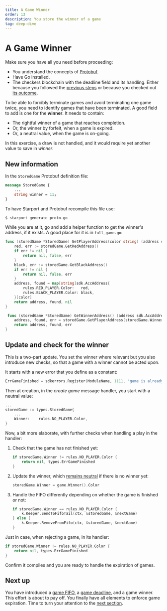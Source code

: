 ```yaml
---
title: A Game Winner
order: 13
description: You store the winner of a game
tag: deep-dive
---
```


# A Game Winner

<HighlightBox type="info">

Make sure you have all you need before proceeding:

* You understand the concepts of [Protobuf](../3-main-concepts/09-protobuf.md).
* Have Go installed.
* The checkers blockchain with the deadline field and its handling. Either because you followed the [previous steps](./03-starport-10-game-deadline.md) or because you checked out [its outcome](https://github.com/cosmos/b9-checkers-academy-draft/tree/game-deadline).

</HighlightBox>

To be able to forcibly terminate games and avoid terminating one game twice, you need to identify games that have been terminated. A good field to add is one for the **winner**. It needs to contain:

* The rightful winner of a game that reaches completion.
* Or, the winner by forfeit, when a game is expired.
* Or, a neutral value, when the game is on-going.

In this exercise, a draw is not handled, and it would require yet another value to save in _winner_.

## New information

In the `StoredGame` Protobuf definition file:

```protobuf [https://github.com/cosmos/b9-checkers-academy-draft/blob/e50ceaedb52cbbb2e802a1c887657cdc8f52f25b/proto/checkers/stored_game.proto#L19]
message StoredGame {
    ...
    string winner = 11;
}
```

To have Starport and Protobuf recompile this file use:

```sh
$ starport generate proto-go
```

While you are at it, go and add a helper function to get the winner's address, if it exists. A good place for it is in `full_game.go`:

```go [https://github.com/cosmos/b9-checkers-academy-draft/blob/e50ceaedb52cbbb2e802a1c887657cdc8f52f25b/x/checkers/types/full_game.go#L50-L69]
func (storedGame *StoredGame) GetPlayerAddress(color string) (address sdk.AccAddress, found bool, err error) {
    red, err := storedGame.GetRedAddress()
    if err != nil {
        return nil, false, err
    }
    black, err := storedGame.GetBlackAddress()
    if err != nil {
        return nil, false, err
    }
    address, found = map[string]sdk.AccAddress{
        rules.RED_PLAYER.Color:   red,
        rules.BLACK_PLAYER.Color: black,
    }[color]
    return address, found, nil
}

 func (storedGame *StoredGame) GetWinnerAddress() (address sdk.AccAddress, found bool, err error) {
    address, found, err = storedGame.GetPlayerAddress(storedGame.Winner)
    return address, found, err
}
```

## Update and check for the winner

This is a two-part update. You set the winner where relevant but you also introduce new checks, so that a game with a winner cannot be acted upon.

It starts with a new error that you define as a constant:

```go [https://github.com/cosmos/b9-checkers-academy-draft/blob/e50ceaedb52cbbb2e802a1c887657cdc8f52f25b/x/checkers/types/errors.go#L22]
ErrGameFinished = sdkerrors.Register(ModuleName, 1111, "game is already finished")
```
Then at creation, in the _create game_ message handler, you start with a neutral value:

```go [https://github.com/cosmos/b9-checkers-academy-draft/blob/e50ceaedb52cbbb2e802a1c887657cdc8f52f25b/x/checkers/keeper/msg_server_create_game.go#L28]
...
storedGame := types.StoredGame{
    ...
    Winner:    rules.NO_PLAYER.Color,
}
```

Now, a bit more elaborate, with further checks when handling a play in the handler:

1. Check that the game has not finished yet:

    ```go [https://github.com/cosmos/b9-checkers-academy-draft/blob/e50ceaedb52cbbb2e802a1c887657cdc8f52f25b/x/checkers/keeper/msg_server_play_move.go#L23-L25]
    if storedGame.Winner != rules.NO_PLAYER.Color {
        return nil, types.ErrGameFinished
    }
    ```

2. Update the winner, which [remains neutral](https://github.com/batkinson/checkers-go/blob/a09daeb/checkers/checkers.go#L165) if there is no winner yet:

    ```go [https://github.com/cosmos/b9-checkers-academy-draft/blob/e50ceaedb52cbbb2e802a1c887657cdc8f52f25b/x/checkers/keeper/msg_server_play_move.go#L62]
    storedGame.Winner = game.Winner().Color
    ```

3. Handle the FIFO differently depending on whether the game is finished or not:

    ```go [https://github.com/cosmos/b9-checkers-academy-draft/blob/e50ceaedb52cbbb2e802a1c887657cdc8f52f25b/x/checkers/keeper/msg_server_play_move.go#L69-L73]
    if storedGame.Winner == rules.NO_PLAYER.Color {
        k.Keeper.SendToFifoTail(ctx, &storedGame, &nextGame)
    } else {
        k.Keeper.RemoveFromFifo(ctx, &storedGame, &nextGame)
    }
    ```

Just in case, when rejecting a game, in its handler:

```go [https://github.com/cosmos/b9-checkers-academy-draft/blob/e50ceaedb52cbbb2e802a1c887657cdc8f52f25b/x/checkers/keeper/msg_server_reject_game.go#L21-L23]
if storedGame.Winner != rules.NO_PLAYER.Color {
    return nil, types.ErrGameFinished
}
```

Confirm it compiles and you are ready to handle the expiration of games.

## Next up

You have introduced a [game FIFO](./03-starport-09-game-fifo.md), a [game deadline](./03-starport-10-game-deadline.md), and a game winner. This effort is about to pay off. You finally have all elements to enforce game expiration. Time to turn your attention to the [next section](./03-starport-12-game-forfeit.md).
